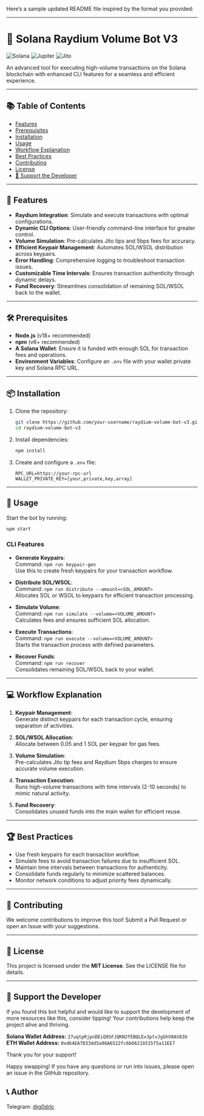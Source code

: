 Here’s a sample updated README file inspired by the format you provided:

---

# 🚀 Solana Raydium Volume Bot V3

![Solana](https://img.shields.io/badge/Solana-362D59?style=for-the-badge&logo=solana&logoColor=white)
![Jupiter](https://img.shields.io/badge/Jupiter-FF6B35?style=for-the-badge&logo=jupiter&logoColor=white)
![Jito](https://img.shields.io/badge/Jito-00A86B?style=for-the-badge&logo=jito&logoColor=white)


An advanced tool for executing high-volume transactions on the Solana blockchain with enhanced CLI features for a seamless and efficient experience.

---

## 📚 Table of Contents

- [Features](#-features)
- [Prerequisites](#-prerequisites)
- [Installation](#-installation)
- [Usage](#-usage)
- [Workflow Explanation](#-workflow-explanation)
- [Best Practices](#-best-practices)
- [Contributing](#-contributing)
- [License](#-license)
- [💖 Support the Developer](#-support-the-developer)

---

## 🌟 Features

- **Raydium Integration**: Simulate and execute transactions with optimal configurations.
- **Dynamic CLI Options**: User-friendly command-line interface for greater control.
- **Volume Simulation**: Pre-calculates Jito tips and 5bps fees for accuracy.
- **Efficient Keypair Management**: Automates SOL/WSOL distribution across keypairs.
- **Error Handling**: Comprehensive logging to troubleshoot transaction issues.
- **Customizable Time Intervals**: Ensures transaction authenticity through dynamic delays.
- **Fund Recovery**: Streamlines consolidation of remaining SOL/WSOL back to the wallet.

---

## 🛠 Prerequisites

- **Node.js** (v18+ recommended)
- **npm** (v6+ recommended)
- **A Solana Wallet**: Ensure it is funded with enough SOL for transaction fees and operations.
- **Environment Variables**: Configure an `.env` file with your wallet private key and Solana RPC URL.

---

## 📦 Installation

1. Clone the repository:

   ```bash
   git clone https://github.com/your-username/raydium-volume-bot-v3.git
   cd raydium-volume-bot-v3
   ```

2. Install dependencies:

   ```bash
   npm install
   ```

3. Create and configure a `.env` file:

   ```env
   RPC_URL=https://your-rpc-url
   WALLET_PRIVATE_KEY=[your,private,key,array]
   ```

---

## 🚀 Usage

Start the bot by running:

```bash
npm start
```

### CLI Features

- **Generate Keypairs**:  
  Command: `npm run keypair-gen`  
  Use this to create fresh keypairs for your transaction workflow.

- **Distribute SOL/WSOL**:  
  Command: `npm run distribute --amount=<SOL_AMOUNT>`  
  Allocates SOL or WSOL to keypairs for efficient transaction processing.

- **Simulate Volume**:  
  Command: `npm run simulate --volume=<VOLUME_AMOUNT>`  
  Calculates fees and ensures sufficient SOL allocation.

- **Execute Transactions**:  
  Command: `npm run execute --volume=<VOLUME_AMOUNT>`  
  Starts the transaction process with defined parameters.

- **Recover Funds**:  
  Command: `npm run recover`  
  Consolidates remaining SOL/WSOL back to your wallet.

---

## 💻 Workflow Explanation

1. **Keypair Management**:  
   Generate distinct keypairs for each transaction cycle, ensuring separation of activities.

2. **SOL/WSOL Allocation**:  
   Allocate between 0.05 and 1 SOL per keypair for gas fees.

3. **Volume Simulation**:  
   Pre-calculates Jito tip fees and Raydium 5bps charges to ensure accurate volume execution.

4. **Transaction Execution**:  
   Runs high-volume transactions with time intervals (2-10 seconds) to mimic natural activity.

5. **Fund Recovery**:  
   Consolidates unused funds into the main wallet for efficient reuse.

---

## 🏆 Best Practices

- Use fresh keypairs for each transaction workflow.
- Simulate fees to avoid transaction failures due to insufficient SOL.
- Maintain time intervals between transactions for authenticity.
- Consolidate funds regularly to minimize scattered balances.
- Monitor network conditions to adjust priority fees dynamically.

---

## 🤝 Contributing

We welcome contributions to improve this tool! Submit a Pull Request or open an Issue with your suggestions.

---

## 📄 License

This project is licensed under the **MIT License**. See the LICENSE file for details.

---

## 💖 Support the Developer

If you found this bot helpful and would like to support the development of more resources like this, consider tipping! Your contributions help keep the project alive and thriving.

**Solana Wallet Address:** `27uqtpRjpnDEiQ9SFJQKN2fEBQLEx3ptvJgGhV8AV83U`
**ETH Wallet Address:** `0xd64EA7D33dd5a96A6522fc6b6621b515f5a11EE7`

Thank you for your support!

Happy swapping! If you have any questions or run into issues, please open an issue in the GitHub repository.

## 📞 Author

Telegram: [@g0drlc](https://t.me/da1asin)
